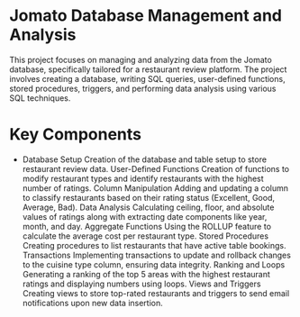 # Jomato Database Management and Analysis

This project focuses on managing and analyzing data from the Jomato database, specifically tailored for a restaurant review platform. The project involves creating a database, writing SQL queries, user-defined functions, stored procedures, triggers, and performing data analysis using various SQL techniques.

# Key Components
* Database Setup
Creation of the database and table setup to store restaurant review data.
User-Defined Functions
Creation of functions to modify restaurant types and identify restaurants with the highest number of ratings.
Column Manipulation
Adding and updating a column to classify restaurants based on their rating status (Excellent, Good, Average, Bad).
Data Analysis
Calculating ceiling, floor, and absolute values of ratings along with extracting date components like year, month, and day.
Aggregate Functions
Using the ROLLUP feature to calculate the average cost per restaurant type.
Stored Procedures
Creating procedures to list restaurants that have active table bookings.
Transactions
Implementing transactions to update and rollback changes to the cuisine type column, ensuring data integrity.
Ranking and Loops
Generating a ranking of the top 5 areas with the highest restaurant ratings and displaying numbers using loops.
Views and Triggers
Creating views to store top-rated restaurants and triggers to send email notifications upon new data insertion.
